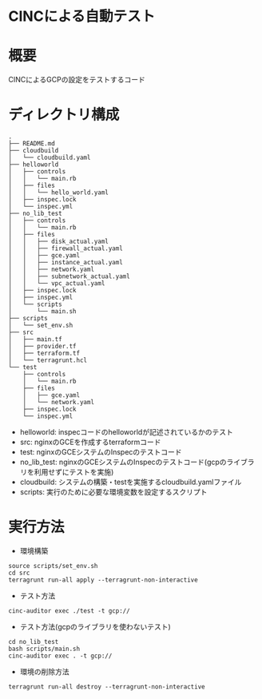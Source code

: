 CINCによる自動テスト
==

# 概要

CINCによるGCPの設定をテストするコード

# ディレクトリ構成

```
.
├── README.md
├── cloudbuild
│   └── cloudbuild.yaml
├── helloworld
│   ├── controls
│   │   └── main.rb
│   ├── files
│   │   └── hello_world.yaml
│   ├── inspec.lock
│   └── inspec.yml
├── no_lib_test
│   ├── controls
│   │   └── main.rb
│   ├── files
│   │   ├── disk_actual.yaml
│   │   ├── firewall_actual.yaml
│   │   ├── gce.yaml
│   │   ├── instance_actual.yaml
│   │   ├── network.yaml
│   │   ├── subnetwork_actual.yaml
│   │   └── vpc_actual.yaml
│   ├── inspec.lock
│   ├── inspec.yml
│   └── scripts
│       └── main.sh
├── scripts
│   └── set_env.sh
├── src
│   ├── main.tf
│   ├── provider.tf
│   ├── terraform.tf
│   └── terragrunt.hcl
└── test
    ├── controls
    │   └── main.rb
    ├── files
    │   ├── gce.yaml
    │   └── network.yaml
    ├── inspec.lock
    └── inspec.yml
```
- helloworld: inspecコードのhelloworldが記述されているかのテスト
- src: nginxのGCEを作成するterraformコード
- test: nginxのGCEシステムのInspecのテストコード
- no_lib_test: nginxのGCEシステムのInspecのテストコード(gcpのライブラリを利用せずにテストを実施)
- cloudbuild: システムの構築・testを実施するcloudbuild.yamlファイル
- scripts: 実行のために必要な環境変数を設定するスクリプト


# 実行方法

- 環境構築

```
source scripts/set_env.sh
cd src
terragrunt run-all apply --terragrunt-non-interactive
```

- テスト方法

```
cinc-auditor exec ./test -t gcp://
```

- テスト方法(gcpのライブラリを使わないテスト)

```
cd no_lib_test
bash scripts/main.sh
cinc-auditor exec . -t gcp://
```

- 環境の削除方法

```
terragrunt run-all destroy --terragrunt-non-interactive
```
